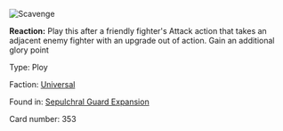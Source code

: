 
![Scavenge](https://warhammerunderworlds.com/wp-content/uploads/sites/6/2017/12/353_ENG-Scavenge.png)

<b>Reaction:</b> Play this after a friendly fighter's Attack action that takes an adjacent enemy fighter with an upgrade out of action. Gain an additional glory point

Type: Ploy

Faction: [Universal](/factions/universal.md)

Found in: [Sepulchral Guard Expansion](/locations/sepulchral-guard-expansion.md)

Card number: 353
